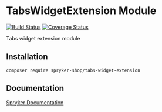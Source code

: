 # TabsWidgetExtension Module
[![Build Status](https://travis-ci.org/spryker-shop/tabs-widget-extension.svg)](https://travis-ci.org/spryker-shop/tabs-widget-extension)
[![Coverage Status](https://coveralls.io/repos/github/spryker-shop/tabs-widget-extension/badge.svg)](https://coveralls.io/github/spryker-shop/tabs-widget-extension)

Tabs widget extension module

## Installation

```
composer require spryker-shop/tabs-widget-extension
```

## Documentation

[Spryker Documentation](https://academy.spryker.com/developing_with_spryker/module_guide/modules.html)
